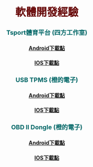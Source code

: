 # <center><font color="#660000">軟體開發經驗</font><br /> 
### <center><font color="#006666">Tsport體育平台 (四方工作室)</font><br /> 
#### <center>[Android下載點](https://github.com/sam38124/JzOsFrameWork)
#### <center>[IOS下載點](https://github.com/sam38124/JzOsFrameWork)
### <center><font color="#006666">USB TPMS (橙的電子)</font><br /> 
#### <center>[Android下載點](https://github.com/sam38124/JzOsFrameWork)
#### <center>[IOS下載點](https://github.com/sam38124/JzOsFrameWork)
### <center><font color="#006666">OBD ll Dongle (橙的電子) </font><br /> 
#### <center>[Android下載點](https://github.com/sam38124/JzOsFrameWork)
#### <center>[IOS下載點](https://github.com/sam38124/JzOsFrameWork)
